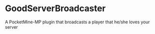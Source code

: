 # GoodServerBroadcaster
A PocketMine-MP plugin that broadcasts a player that he/she loves your server
